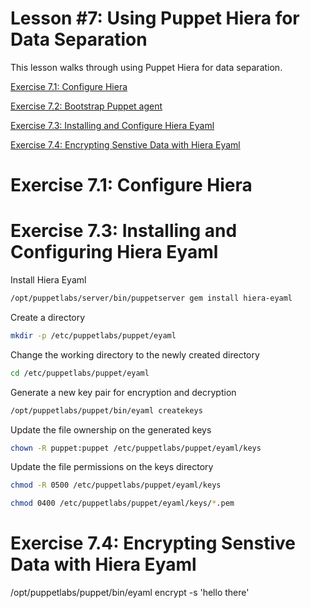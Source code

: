 # Lesson #7: Using Puppet Hiera for Data Separation

This lesson walks through using Puppet Hiera for data separation.

[Exercise 7.1: Configure Hiera](#exercise-71-configure-hiera)

[Exercise 7.2: Bootstrap Puppet agent](#exercise-72-bootstrap-puppet-agent)

[Exercise 7.3: Installing and Configure Hiera Eyaml](#exercise-73-installing-and-configuring-hiera-eyaml)

[Exercise 7.4: Encrypting Senstive Data with Hiera Eyaml](#exercise-74-encrypting-sensitive-data-with-hiera-eyaml)


# Exercise 7.1: Configure Hiera

# Exercise 7.3: Installing and Configuring Hiera Eyaml

Install Hiera Eyaml

```bash
/opt/puppetlabs/server/bin/puppetserver gem install hiera-eyaml
```

Create a directory

```bash
mkdir -p /etc/puppetlabs/puppet/eyaml
```

Change the working directory to the newly created directory

```bash
cd /etc/puppetlabs/puppet/eyaml
```

Generate a new key pair for encryption and decryption

```bash
/opt/puppetlabs/puppet/bin/eyaml createkeys
```

Update the file ownership on the generated keys

```bash
chown -R puppet:puppet /etc/puppetlabs/puppet/eyaml/keys
```

Update the file permissions on the keys directory

```bash
chmod -R 0500 /etc/puppetlabs/puppet/eyaml/keys
```


```bash
chmod 0400 /etc/puppetlabs/puppet/eyaml/keys/*.pem
```

# Exercise 7.4: Encrypting Senstive Data with Hiera Eyaml

/opt/puppetlabs/puppet/bin/eyaml encrypt -s 'hello there'
